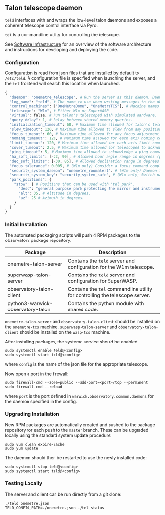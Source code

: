 ## Talon telescope daemon

`teld` interfaces with and wraps the low-level talon daemons and exposes a
coherent telescope control interface via Pyro.

`tel` is a commandline utility for controlling the telescope.

See [Software Infrastructure](https://github.com/warwick-one-metre/docs/wiki/Software-Infrastructure) for an overview of the software architecture and instructions for developing and deploying the code.

### Configuration

Configuration is read from json files that are installed by default to `/etc/teld`.
A configuration file is specified when launching the server, and the `tel` frontend will search this location when launched.

```python
{
  "daemon": "onemetre_telescope", # Run the server as this daemon. Daemon types are registered in `warwick.observatory.common.daemons`.
  "log_name": "teld", # The name to use when writing messages to the observatory log.
  "control_machines": ["OneMetreDome", "OneMetreTCS"], # Machine names that are allowed to control (rather than just query) state. Machine names are registered in `warwick.observatory.common.IP`.
  "telescope": "W1m", # Either W1m or SuperWASP  
  "virtual": false, # Run talon's telescoped with simulated hardware.
  "query_delay": 1, # Delay between shared memory queries.
  "initialization_timeout": 60, # Maximum time allowed for talon's telescoped to start.
  "slew_timeout": 120, # Maximum time allowed to slew from any position to any other position (note: telescoped has its own separate value).
  "focus_timeout": 60, # Maximum time allowed for any focus adjustment (note: telescoped has its own separate value).
  "homing_timeout": 120, # Maximum time allowed for each axis homing command (note: telescoped has its own separate value).
  "limit_timeout": 120, # Maximum time allowed for each axis limit command (note: telescoped has its own separate value).
  "cover_timeout": 2.5, # Maximum time allowed for telescoped to acknowledge a cover open/close command.
  "ping_timeout": 5, # Maximum time allowed to acknowledge a ping command.
  "ha_soft_limits": [-72, 90], # Allowed hour angle range in degrees (pre-filters bogus pointings with a more graceful error than talon failing)
  "dec_soft_limits": [-30, 85], # Allowed declination range in degrees (pre-filters bogus pointings with a more graceful error than talon failing)
  "focus_tolerance": 0.005, # (W1m only) Consider a focus command complete when it is within this many micron of the requested value.
  "security_system_daemon": "onemetre_roomalert", # (W1m only) Daemon to check whether the W1m security system has tripped.
  "security_system_key": "security_system_safe", # (W1m only) Switch name for the security system status.
  "park_positions": {
    "stow": { # Positions that can be used with 'tel park'.
      "desc": "general purpose park protecting the mirror and instrument", # Description reported by 'tel park'.
      "alt": 35, # Altitude in degrees.
      "az": 25 # Azimuth in degrees.
    }
  }
}
```

### Initial Installation

The automated packaging scripts will push 4 RPM packages to the observatory package repository:

| Package           | Description |
| ----------------- | ------ |
| onemetre-talon-server | Contains the `teld` server and configuration for the W1m telescope. |
| superwasp-talon-server | Contains the `teld` server and configuration for SuperWASP. |
| observatory-talon-client | Contains the `tel` commandline utility for controlling the telescope server. |
| python3-warwick-observatory-talon | Contains the python module with shared code. |

`onemetre-talon-server` and `observatory-talon-client` should be installed on the `onemetre-tcs` machine.
`superwasp-talon-server` and `observatory-talon-client` should be installed on the `wasp-tcs` machine.

After installing packages, the systemd service should be enabled:

```
sudo systemctl enable teld@<config>
sudo systemctl start teld@<config>
```

where `config` is the name of the json file for the appropriate telescope.

Now open a port in the firewall:
```
sudo firewall-cmd --zone=public --add-port=<port>/tcp --permanent
sudo firewall-cmd --reload
```
where `port` is the port defined in `warwick.observatory.common.daemons` for the daemon specified in the config.

### Upgrading Installation

New RPM packages are automatically created and pushed to the package repository for each push to the `master` branch.
These can be upgraded locally using the standard system update procedure:
```
sudo yum clean expire-cache
sudo yum update
```

The daemon should then be restarted to use the newly installed code:
```
sudo systemctl stop teld@<config>
sudo systemctl start teld@<config>
```

### Testing Locally

The server and client can be run directly from a git clone:
```
./teld onemetre.json
TELD_CONFIG_PATH=./onemetre.json ./tel status
```
